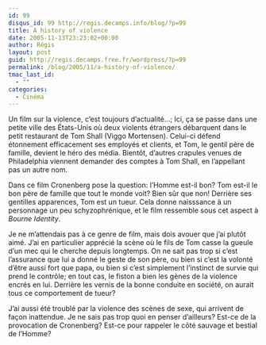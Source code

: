 ```yaml
---
id: 99
disqus_id: 99 http://regis.decamps.info/blog/?p=99
title: A history of violence
date: 2005-11-13T23:23:02+00:00
author: Régis
layout: post
guid: http://regis.decamps.free.fr/wordpress/?p=99
permalink: /blog/2005/11/a-history-of-violence/
tmac_last_id:
  - ""
categories:
  - Cinéma
---
```

Un film sur la violence, c’est toujours d’actualité…; Ici, ça se passe dans une petite ville des États-Unis où deux violents étrangers débarquent dans le petit restaurant de Tom Shall (Viggo Mortensen). Celui-ci défend étonnement efficacement ses employés et clients, et Tom, le gentil père de famille, devient le héro des média. Bientôt, d’autres crapules venues de Philadelphia viennent demander des comptes à Tom Shall, en l’appellant pas un autre nom.

Dans ce film Cronenberg pose la question: l’Homme est-il bon? Tom est-il le bon père de famille que tout le monde voit? Bien sûr que non! Derrière ses gentilles apparences, Tom est un tueur. Cela donne naisssance à un personnage un peu schyzophrénique, et le film ressemble sous cet aspect à _Bourne Identity_. 

Je ne m’attendais pas à ce genre de film, mais dois avouer que j’ai plutôt aimé. J’ai en particulier apprécié la scène où le fils de Tom casse la gueule d’un mec qui le cherche depuis longtemps. On ne sait pas trop si c’est l’assurance que lui a donné le geste de son père, ou bien si c’est la volonté d’être aussi fort que papa, ou bien si c’est simplement l’instinct de survie qui prend le contrôle; en tout cas, le fiston a bien les gènes de la violence encrés en lui. Derrière les vernis de la bonne conduite en société, on aurait tous ce comportement de tueur?

J’ai aussi été troublé par la violence des scènes de sexe, qui arrivent de façon inattendue. Je ne sais pas trop quoi en penser d’ailleurs? Est-ce de la provocation de Cronenberg? Est-ce pour rappeler le côté sauvage et bestial de l’Homme?
